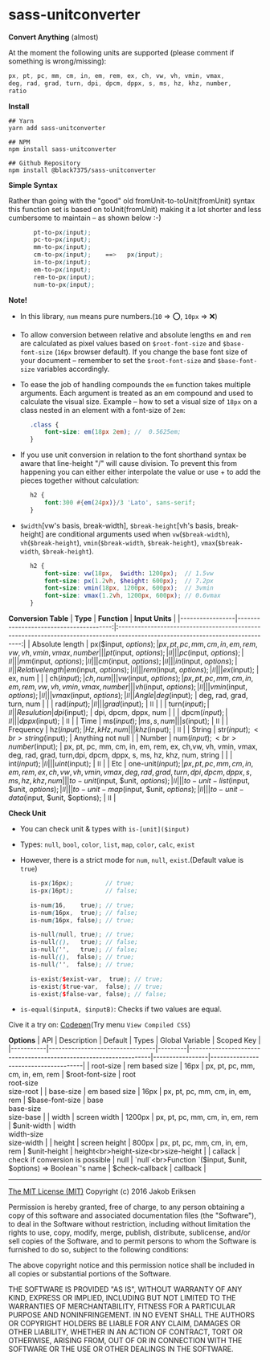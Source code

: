 sass-unitconverter
==============

**Convert Anything** (almost)

At the moment the following units are supported (please comment if something is wrong/missing):

````SCSS
px, pt, pc, mm, cm, in, em, rem, ex, ch, vw, vh, vmin, vmax,
deg, rad, grad, turn, dpi, dpcm, dppx, s, ms, hz, khz, number,
ratio
````

**Install**
````shell
## Yarn
yarn add sass-unitconverter

## NPM
npm install sass-unitconverter

## Github Repository
npm install @black7375/sass-unitconverter
````


**Simple Syntax**

Rather than going with the "good" old fromUnit-to-toUnit(fromUnit) syntax this function set is based on toUnit(fromUnit) making it a lot shorter and less cumbersome to maintain – as shown below :-)

````SCSS
       pt-to-px(input);
       pc-to-px(input);
       mm-to-px(input);
       cm-to-px(input);    ==>   px(input);
       in-to-px(input);
       em-to-px(input);
       rem-to-px(input);
       num-to-px(input);
`````
**Note!**

* In this library, `num` means pure numbers.(`10` => :o:, `10px` => :x:)

* To allow conversion between relative and absolute lengths `em` and `rem` are calculated as pixel values based on `$root-font-size` and `$base-font-size` (`16px` browser default). If you change the base font size of your document – remember to set the `$root-font-size` and `$base-font-size` variables accordingly.

* To ease the job of handling compounds the `em` function takes multiple arguments. Each argument is treated as an em compound and used to calculate the visual size.
Example – how to set a visual size of `18px` on a class nested in an element with a font-size of `2em`:
````SCSS
      .class {
          font-size: em(18px 2em); //  0.5625em;
      }
`````
* If you use unit conversion in relation to the font shorthand syntax be aware that line-height "/" will cause division. To prevent this from happening you can either either interpolate the value or use + to add the pieces together without calculation:
````SCSS
      h2 {
          font:300 #{em(24px)}/3 'Lato', sans-serif;
      }
````
* `$width`[vw's basis, break-width], `$break-height`[vh's basis, break-height] are conditional arguments used when `vw`(`$break-width`), `vh`(`$break-height`), `vmin`(`$break-width`, `$break-height`), `vmax`(`$break-width`, `$break-height`).
````SCSS
      h2 {
          font-size: vw(18px,  $width: 1200px);  // 1.5vw
          font-size: px(1.2vh, $height: 600px);  // 7.2px
          font-size: vmin(18px, 1200px, 600px);  // 3vmin
          font-size: vmax(1.2vh, 1200px, 600px); // 0.6vmax
      }
````

**Conversion Table**
| **Type**        |                           **Function** | **Input Units**                                                                                                                |
|-----------------|---------------------------------------:|:------------------------------------------------------------------------------------------------------------------------------:|
| Absolute length |                  px($input, $options); | px, pt, pc, mm, cm, in, em, rem, vw, vh, vmin, vmax, number                                                                    |
|                 |                  pt($input, $options); | ǀǀ                                                                                                                             |
|                 |                  pc($input, $options); | ǀǀ                                                                                                                             |
|                 |                  mm($input, $options); | ǀǀ                                                                                                                             |
|                 |                  cm($input, $options); | ǀǀ                                                                                                                             |
|                 |                  in($input, $options); | ǀǀ                                                                                                                             |
| Relative length |                  em($input, $options); | ǀǀ                                                                                                                             |
|                 |                 rem($input, $options); | ǀǀ                                                                                                                             |
|                 |                            ex($input); | ex, num                                                                                                                        |
|                 |                            ch($input); | ch, num                                                                                                                        |
|                 |                  vw($input, $options); | px, pt, pc, mm, cm, in, em, rem, vw, vh, vmin, vmax, number                                                                    |
|                 |                  vh($input, $options); | ǀǀ                                                                                                                             |
|                 |                vmin($input, $options); | ǀǀ                                                                                                                             |
|                 |                vmax($input, $options); | ǀǀ                                                                                                                             |
| Angle           |                           deg($input); | deg, rad, grad, turn, num                                                                                                      |
|                 |                           rad($input); | ǀǀ                                                                                                                             |
|                 |                          grad($input); | ǀǀ                                                                                                                             |
|                 |                          turn($input); | ǀǀ                                                                                                                             |
| Resulution      |                           dpi($input); | dpi, dpcm, dppx, num                                                                                                           |
|                 |                          dpcm($input); | ǀǀ                                                                                                                             |
|                 |                          dppx($input); | ǀǀ                                                                                                                             |
| Time            |                            ms($input); | ms, s, num                                                                                                                     |
|                 |                             s($input); | ǀǀ                                                                                                                             |
| Frequency       |                            hz($input); | Hz, kHz, num                                                                                                                   |
|                 |                           khz($input); | ǀǀ                                                                                                                             |
| String          |     str($input);  <br> string($input); | Anything not null                                                                                                              |
| Number          |      num($input); <br> number($input); | px, pt, pc, mm, cm, in,  em, rem, ex, ch,vw, vh, vmin, vmax, deg, rad, grad, turn,dpi, dpcm, dppx, s, ms, hz, khz, num, string |
|                 |                           int($input); | ǀǀ                                                                                                                             |
|                 |                          uint($input); | ǀǀ                                                                                                                             |
| Etc             |                      one-unit($input); | px, pt, pc, mm, cm, in,  em, rem, ex, ch,vw, vh, vmin, vmax, deg, rad, grad, turn,dpi, dpcm, dppx, s, ms, hz, khz, num         |
|                 |      to-unit($input, $unit, $options); | ǀǀ                                                                                                                             |
|                 | to-unit-list($input, $unit, $options); | ǀǀ                                                                                                                             |
|                 |  to-unit-map($input, $unit, $options); | ǀǀ                                                                                                                             |
|                 | to-unit-data($input, $unit, $options); | ǀǀ                                                                                                                             |

**Check Unit**

* You can check unit & types with `is-[unit]($input)`

* Types: `null`, `bool`, `color`, `list`, `map`, `color`, `calc`, `exist`

* However, there is a strict mode for `num`, `null`, `exist`.(Default value is `true`)
````SCSS
      is-px(16px);         // true;
      is-px(16pt);         // false;

      is-num(16,    true); // true;
      is-num(16px,  true); // false;
      is-num(16px, false); // true;

      is-null(null, true); // true;
      is-null((),   true); // false;
      is-null('',   true); // false;
      is-null((),  false); // true;
      is-null('',  false); // true;

      is-exist($exist-var,  true); // true;
      is-exist($true-var,  false); // true;
      is-exist($false-var, false); // false;
`````
* `is-equal($inputA, $inputB)`: Checks if two values are equal.

Cive it a try on:
[Codepen](https://codepen.io/black7375/pen/JjXbaGW?editors=0100)(Try menu `View Compiled CSS`)

**Options**
| API       | Description                     | Default | Types                                                            | Global Variable | Scoped Key                           |
|-----------|---------------------------------|---------|------------------------------------------------------------------|-----------------|--------------------------------------|
| root-size | rem based size                  | 16px    | px, pt, pc, mm, cm, in, em, rem                                  | $root-font-size | root<br>root-size<br>size-root       |
| base-size | em based size                   | 16px    | px, pt, pc, mm, cm, in, em, rem                                  | $base-font-size | base<br>base-size<br>size-base       |
| width     | screen width                    | 1200px  | px, pt, pc, mm, cm, in, em, rem                                  | $unit-width     | width<br>width-size<br>size-width    |
| height    | screen height                   | 800px   | px, pt, pc, mm, cm, in, em, rem                                  | $unit-height    | height<br>height-size<br>size-height |
| callack   | check if conversion is possible | null    | `null`<br>Function `($input, $unit, $options) => Boolean`'s name | $check-callback | callback                             |


<hr>


[The MIT License (MIT)](https://opensource.org/licenses/MIT)
Copyright (c) 2016 Jakob Eriksen

Permission is hereby granted, free of charge, to any person obtaining a copy of this software and associated documentation files (the "Software"), to deal in the Software without restriction, including without limitation the rights to use, copy, modify, merge, publish, distribute, sublicense, and/or sell copies of the Software, and to permit persons to whom the Software is furnished to do so, subject to the following conditions:

The above copyright notice and this permission notice shall be included in all copies or substantial portions of the Software.

THE SOFTWARE IS PROVIDED "AS IS", WITHOUT WARRANTY OF ANY KIND, EXPRESS OR IMPLIED, INCLUDING BUT NOT LIMITED TO THE WARRANTIES OF MERCHANTABILITY, FITNESS FOR A PARTICULAR PURPOSE AND NONINFRINGEMENT. IN NO EVENT SHALL THE AUTHORS OR COPYRIGHT HOLDERS BE LIABLE FOR ANY CLAIM, DAMAGES OR OTHER LIABILITY, WHETHER IN AN ACTION OF CONTRACT, TORT OR OTHERWISE, ARISING FROM, OUT OF OR IN CONNECTION WITH THE SOFTWARE OR THE USE OR OTHER DEALINGS IN THE SOFTWARE.
